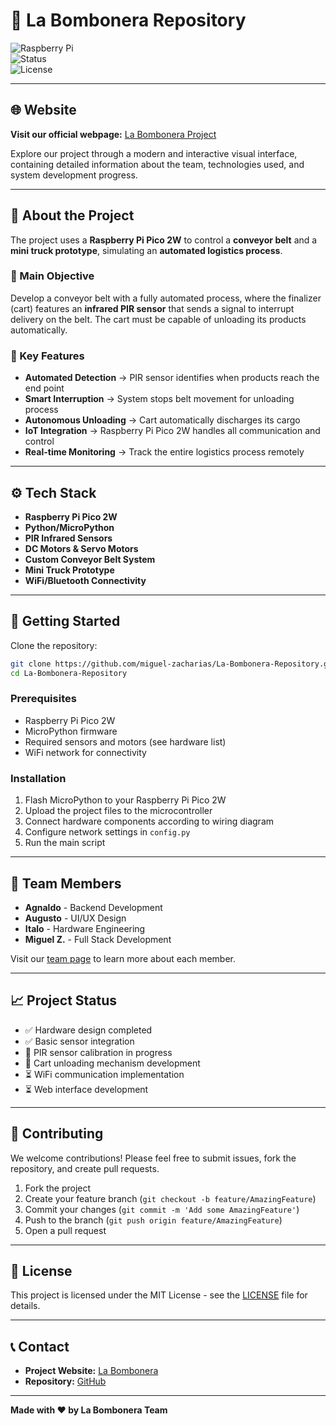 # 🚚 La Bombonera Repository  
![Raspberry Pi](https://img.shields.io/badge/Raspberry%20Pi-Project-red?style=for-the-badge&logo=raspberrypi)  
![Status](https://img.shields.io/badge/Status-In%20Development-blue?style=for-the-badge&logo=github)  
![License](https://img.shields.io/badge/License-MIT-green?style=for-the-badge)  

---

## 🌐 Website
**Visit our official webpage:** [La Bombonera Project](https://labombo.rf.gd)

Explore our project through a modern and interactive visual interface, containing detailed information about the team, technologies used, and system development progress.

---

## 📖 About the Project  
The project uses a **Raspberry Pi Pico 2W** to control a **conveyor belt** and a **mini truck prototype**, simulating an **automated logistics process**.  

### 🎯 Main Objective
Develop a conveyor belt with a fully automated process, where the finalizer (cart) features an **infrared PIR sensor** that sends a signal to interrupt delivery on the belt. The cart must be capable of unloading its products automatically.

### 🔧 Key Features
- **Automated Detection** → PIR sensor identifies when products reach the end point  
- **Smart Interruption** → System stops belt movement for unloading process  
- **Autonomous Unloading** → Cart automatically discharges its cargo  
- **IoT Integration** → Raspberry Pi Pico 2W handles all communication and control  
- **Real-time Monitoring** → Track the entire logistics process remotely  

---

## ⚙️ Tech Stack  
- **Raspberry Pi Pico 2W**  
- **Python/MicroPython**  
- **PIR Infrared Sensors**  
- **DC Motors & Servo Motors**  
- **Custom Conveyor Belt System**  
- **Mini Truck Prototype**  
- **WiFi/Bluetooth Connectivity**  

---

## 🚀 Getting Started  
Clone the repository:  
```bash
git clone https://github.com/miguel-zacharias/La-Bombonera-Repository.git
cd La-Bombonera-Repository
```

### Prerequisites
- Raspberry Pi Pico 2W
- MicroPython firmware
- Required sensors and motors (see hardware list)
- WiFi network for connectivity

### Installation
1. Flash MicroPython to your Raspberry Pi Pico 2W
2. Upload the project files to the microcontroller
3. Connect hardware components according to wiring diagram
4. Configure network settings in `config.py`
5. Run the main script

---

## 👥 Team Members
- **Agnaldo** - Backend Development
- **Augusto** - UI/UX Design  
- **Italo** - Hardware Engineering
- **Miguel Z.** - Full Stack Development

Visit our [team page](https://labomba.rf.gd) to learn more about each member.

---

## 📈 Project Status
- ✅ Hardware design completed
- ✅ Basic sensor integration
- 🔄 PIR sensor calibration in progress
- 🔄 Cart unloading mechanism development
- ⏳ WiFi communication implementation
- ⏳ Web interface development

---

## 🤝 Contributing
We welcome contributions! Please feel free to submit issues, fork the repository, and create pull requests.

1. Fork the project
2. Create your feature branch (`git checkout -b feature/AmazingFeature`)
3. Commit your changes (`git commit -m 'Add some AmazingFeature'`)
4. Push to the branch (`git push origin feature/AmazingFeature`)
5. Open a pull request

---

## 📝 License
This project is licensed under the MIT License - see the [LICENSE](LICENSE) file for details.

---

## 📞 Contact
- **Project Website:** [La Bombonera](https://labombo.rf.gd)
- **Repository:** [GitHub](https://github.com/miguel-zacharias/La-Bombonera-Repository)

---

**Made with ❤️ by La Bombonera Team**
